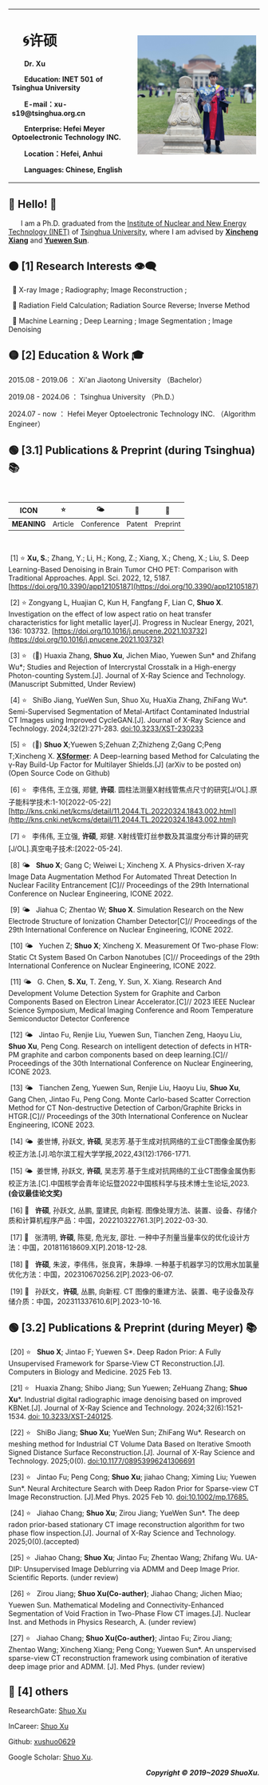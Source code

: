 
<table border="0">
  <tr>
    <td width="50%">
      <h1>  &ensp; &#x1F300;许硕 </h1>   
      <p><b> &ensp;&ensp;&ensp; Dr. Xu </b></p>
      <p><b> &ensp;&ensp;&ensp; Education: INET 501 of Tsinghua University</b></p>
      <p><b> &ensp;&ensp;&ensp; E-mail：xu-s19@tsinghua.org.cn</b></p>
      <p><b> &ensp;&ensp;&ensp; Enterprise: Hefei Meyer Optoelectronic Technology INC.</b></p>
      <p><b> &ensp;&ensp;&ensp; Location：Hefei, Anhui</b></p>     
      <p><b> &ensp;&ensp;&ensp; Languages: Chinese, English</b></p>
    </td>
    <td width="55%">
      <img src="/figures/biye.jpg" width="100%">   
    </td>
  </tr>
</table>  


## &#x1F535; Hello! 👋

&ensp;&ensp;&ensp; I am a Ph.D. graduated from the [Institute of Nuclear and New Energy Technology (INET)](https://www.inet.tsinghua.edu.cn/index.htm) of [Tsinghua University](https://www.tsinghua.edu.cn/), where I am advised by [**Xincheng Xiang**](https://baike.baidu.com/item/%E5%90%91%E6%96%B0%E7%A8%8B/49798479?fr=aladdin) and [**Yuewen Sun**](https://www.inet.tsinghua.edu.cn/szdw/zjzc.htm). 

## &#x1F7E0; [1] Research Interests 👁‍🗨

&nbsp; 🎈 X-ray Image ; Radiography; Image Reconstruction ;

&nbsp; 🎈 Radiation Field Calculation; Radiation Source Reverse; Inverse Method

&nbsp; 🎈 Machine Learning ; Deep Learning ; Image Segmentation ; Image Denoising 

## &#x1F7E1; [2] Education & Work 🎓

2015.08  - 2019.06 ： Xi'an Jiaotong University  （Bachelor）

2019.08  - 2024.06 ： Tsinghua University  （Ph.D.）

2024.07  -  now ： Hefei Meyer Optoelectronic Technology INC.  （Algorithm Engineer）

## &#x1F7E2; [3.1] Publications & Preprint (during Tsinghua) 📚 
<!--注释(&nbsp; &#x2B50; : Publications &nbsp; &#x1F324; : Preprint &nbsp;)-->

&nbsp;

ICON   |   &#x2B50;  | &#x1F324; | &#x1F514;| &#x1F4DD; 
   --   | --          | --        |  --      |  --  
**MEANING** | Article     | Conference|  Patent  |  Preprint  

&nbsp;

&nbsp;[1] &#x2B50;  **Xu, S.**; Zhang, Y.; Li, H.; Kong, Z.; Xiang, X.; Cheng, X.; Liu, S. Deep Learning-Based Denoising in Brain Tumor CHO PET: Comparison with Traditional Approaches. Appl. Sci. 2022, 12, 5187. [https://doi.org/10.3390/app12105187](https://doi.org/10.3390/app12105187)

&nbsp;[2] &#x2B50; Zongyang L, Huajian C, Kun H, Fangfang F, Lian C, **Shuo X**. Investigation on the effect of low aspect ratio on heat transfer characteristics for light metallic layer[J]. Progress in Nuclear Energy, 2021, 136: 103732. [https://doi.org/10.1016/j.pnucene.2021.103732](https://doi.org/10.1016/j.pnucene.2021.103732)

&nbsp;[3] &#x2B50; &nbsp; (&#x1F4DD;) Huaxia Zhang, **Shuo Xu**, Jichen Miao, Yuewen Sun* and Zhifang Wu*; Studies and Rejection of Intercrystal Crosstalk in a High-energy Photon-counting System.[J]. Journal of X-Ray Science and Technology. (Manuscript Submitted, Under Review)

&nbsp;[4] &#x2B50; &nbsp;  ShiBo Jiang, YueWen Sun, Shuo Xu, HuaXia Zhang, ZhiFang Wu*.  Semi-Supervised Segmentation of Metal-Artifact Contaminated Industrial CT Images using Improved CycleGAN.[J]. Journal of X-Ray Science and Technology. 2024;32(2):271-283. [doi:10.3233/XST-230233](https://journals.sagepub.com/doi/10.3233/XST-230233)

&nbsp;[5] &#x2B50; &nbsp; (&#x1F4DD;)  **Shuo X**;Yuewen S;Zehuan Z;Zhizheng Z;Gang C;Peng T;Xincheng X.  [**XSformer**](https://github.com/xushuo0629/XSformer): A Deep-learning based Method for Calculating the γ-Ray
Build-Up Factor for Multilayer Shields.[J] (arXiv to be posted on)  (Open Source Code on Github)

&nbsp;[6] &#x2B50; &nbsp; 李伟伟, 王立强, 郑健, **许硕**. 圆柱法测量X射线管焦点尺寸的研究[J/OL].原子能科学技术:1-10[2022-05-22][http://kns.cnki.net/kcms/detail/11.2044.TL.20220324.1843.002.html](http://kns.cnki.net/kcms/detail/11.2044.TL.20220324.1843.002.html)

&nbsp;[7] &#x2B50; &nbsp; 李伟伟, 王立强, **许硕**, 郑健. X射线管灯丝参数及其温度分布计算的研究[J/OL].真空电子技术:[2022-05-24].

&nbsp;[8]  &#x1F324; &nbsp;    **Shuo X**; Gang C; Weiwei L; Xincheng X. A Physics-driven X-ray Image Data Augmentation Method For Automated Threat Detection In Nuclear Facility Entrancement [C]// Proceedings of the 29th International Conference on Nuclear Engineering, ICONE 2022.

&nbsp;[9]  &#x1F324; &nbsp;   Jiahua C; Zhentao W; **Shuo X**.  Simulation Research on the New Electrode Structure of Ionization Chamber Detector[C]// Proceedings of the 29th International Conference on Nuclear Engineering, ICONE 2022.

&nbsp;[10]  &#x1F324; &nbsp;  Yuchen Z; **Shuo X**; Xincheng X. Measurement Of Two-phase Flow: Static Ct System Based On Carbon Nanotubes [C]// Proceedings of the 29th International Conference on Nuclear Engineering, ICONE 2022.

&nbsp;[11]  &#x1F324; &nbsp; G. Chen, **S. Xu**, T. Zeng, Y. Sun, X. Xiang. Research And Development Volume Detection System for Graphite and Carbon Components Based on Electron Linear Accelerator.[C]// 2023 IEEE Nuclear Science Symposium, Medical Imaging Conference and Room Temperature Semiconductor Detector Conference

&nbsp;[12]  &#x1F324; &nbsp; Jintao Fu, Renjie Liu, Yuewen Sun, Tianchen Zeng, Haoyu Liu, **Shuo Xu**, Peng Cong. Research on intelligent detection of defects in HTR-PM graphite and carbon components based on deep learning.[C]// Proceedings of the 30th International Conference on Nuclear Engineering, ICONE 2023.

&nbsp;[13]  &#x1F324; &nbsp; Tianchen Zeng, Yuewen Sun, Renjie Liu, Haoyu Liu, **Shuo Xu**, Gang Chen, Jintao Fu, Peng Cong. Monte Carlo-based Scatter Correction Method for CT Non-destructive Detection of Carbon/Graphite Bricks in HTGR.[C]// Proceedings of the 30th International Conference on Nuclear Engineering, ICONE 2023.


&nbsp;[14]  &#x1F324; &nbsp;姜世博, 孙跃文, **许硕**, 吴志芳.基于生成对抗网络的工业CT图像金属伪影校正方法.[J].哈尔滨工程大学学报,2022,43(12):1766-1771. 

&nbsp;[15]  &#x1F324; &nbsp;姜世博, 孙跃文, **许硕**, 吴志芳.基于生成对抗网络的工业CT图像金属伪影校正方法.[C].中国核学会青年论坛暨2022中国核科学与技术博士生论坛,2023.  **(会议最佳论文奖)**

&nbsp;[16]  &#x1F514; &nbsp; **许硕**, 孙跃文, 丛鹏, 童建民, 向新程. 图像处理方法、装置、设备、存储介质和计算机程序产品：中国，202210322761.3[P].2022-03-30.

&nbsp;[17]  &#x1F514; &nbsp; 张清明, **许硕**, 陈斐, 危光友, 邵壮. 一种中子剂量当量率仪的优化设计方法：中国，201811618609.X[P].2018-12-28.

&nbsp;[18] &#x1F514; &nbsp;  **许硕**, 朱波，李伟伟，张良宵，朱静坤. 一种基于机器学习的饮用水加氯量优化方法：中国，202310670256.2[P].2023-06-07. 

&nbsp;[19] &#x1F514; &nbsp;  孙跃文，**许硕**, 丛鹏, 向新程. CT 图像的重建方法、装置、电子设备及存储介质：中国，202311337610.6[P].2023-10-16. 

## &#x1F7E2; [3.2] Publications & Preprint (during Meyer)  📚 
&nbsp;[20] &#x2B50; &nbsp; **Shuo X**; Jintao F; Yuewen S*. Deep Radon Prior: A Fully Unsupervised Framework for Sparse-View CT Reconstruction.[J]. Computers in Biology and Medicine. 2025 Feb 13.

&nbsp;[21]  &#x2B50; &nbsp; Huaxia Zhang; Shibo Jiang; Sun Yuewen; ZeHuang Zhang; **Shuo Xu***. Industrial digital radiographic image denoising based on improved KBNet.[J].  Journal of X-Ray Science and Technology. 2024;32(6):1521-1534. [doi: 10.3233/XST-240125](https://content.iospress.com/articles/journal-of-x-ray-science-and-technology/xst240125). 

&nbsp;[22]  &#x2B50; &nbsp; ShiBo Jiang; **Shuo Xu**; YueWen Sun; ZhiFang Wu*. Research on meshing method for Industrial CT Volume Data Based on Iterative Smooth Signed Distance Surface Reconstruction.[J]. Journal of X-Ray Science and Technology. 2025;0(0). [doi:10.1177/08953996241306691](https://journals.sagepub.com/doi/10.1177/08953996241306691)

&nbsp;[23]  &#x2B50; &nbsp; Jintao Fu; Peng Cong; **Shuo Xu**; jiahao Chang; Ximing Liu; Yuewen Sun*. Neural Architecture Search with Deep Radon Prior for Sparse-view CT Image Reconstruction. [J].Med Phys. 2025 Feb 10. [doi:10.1002/mp.17685.](https://aapm.onlinelibrary.wiley.com/doi/abs/10.1002/mp.17685)

&nbsp;[24]  &#x2B50; &nbsp; Jiahao Chang; **Shuo Xu**; Zirou Jiang; YueWen Sun*. The deep radon prior-based stationary CT image reconstruction algorithm for two phase flow inspection.[J]. Journal of X-Ray Science and Technology. 2025;0(0).(accepted)

&nbsp;[25]  &#x2B50; &nbsp;Jiahao Chang; **Shuo Xu**; Jintao Fu; Zhentao Wang; Zhifang Wu. UA-DIP: Unsupervised Image Deblurring via ADMM and Deep Image Prior. Scientific Reports. (under review) 

&nbsp;[26]  &#x2B50; &nbsp; Zirou Jiang; **Shuo Xu(Co-auther)**; Jiahao Chang; Jichen Miao; Yuewen Sun. Mathematical Modeling and Connectivity-Enhanced Segmentation of Void Fraction in Two-Phase Flow CT images.[J]. Nuclear Inst. and Methods in Physics Research, A. (under review) 

&nbsp;[27]  &#x2B50; &nbsp; Jiahao Chang; **Shuo Xu(Co-auther)**; Jintao Fu; Zirou Jiang; Zhentao Wang; Xincheng Xiang; Peng Cong; Yuewen Sun*. An unspervised sparse-view CT reconstruction framework using combination of iterative deep image prior and ADMM. [J]. Med Phys. (under review) 



## &#x1F534; [4] others

ResearchGate: [Shuo Xu](https://www.researchgate.net/profile/Shuo-Xu-21)

InCareer: [Shuo Xu](https://www.linkedin.cn/incareer/in/%E7%A1%95-%E8%AE%B8-5493811ba?originalSubdomain=cn)

Github: [xushuo0629](https://github.com/xushuo0629)

Google Scholar: [Shuo Xu](https://scholar.google.com.hk/citations?hl=zh-CN&user=bNgS5LIAAAAJ&view_op=list_works&gmla=AOv-ny-vrehFX23WaBnvOFciRXIizUwusr-u067_N5ZUR4MIq-GnxcCK_hpJbxwZrLewwsC9TG6SuUJ7YFvIgXb5OdoL0AfMD5Sl2y6YacQ).
&nbsp;

 <p align="right">
  <b><i>
  Copyright &#x00A9; 2019~2029 ShuoXu. 
  </i></b>
</p>
